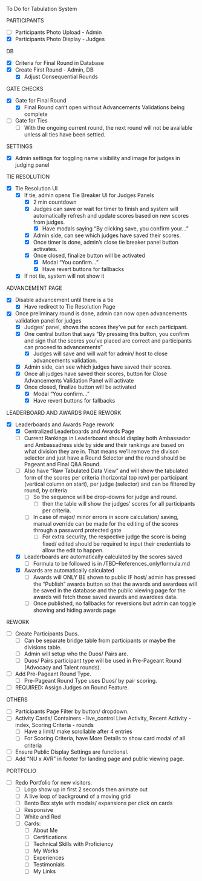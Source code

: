 To Do for Tabulation System

PARTICIPANTS
- [ ] Participants Photo Upload - Admin
- [x] Participants Photo Display - Judges

DB
- [x] Criteria for Final Round in Database
- [x] Create First Round - Admin, DB
    - [x] Adjust Consequential Rounds

GATE CHECKS
- [x] Gate for Final Round
    - [x] Final Round can’t open without Advancements Validations being complete
- [ ] Gate for Ties
    - [ ] With the ongoing current round, the next round will not be available unless all ties have been settled.

SETTINGS
- [x] Admin settings for toggling name visibility and image for judges in judging panel

TIE RESOLUTION
- [x] Tie Resolution UI
    - [x] If tie, admin opens Tie Breaker UI for Judges Panels
        - [x] 2 min countdown
        - [x] Judges can save or wait for timer to finish and system will automatically refresh and update scores based on new scores from judges.
            - [x] Have modals saying “By clicking save, you confirm your…”
        - [x] Admin side, can see which judges have saved their scores.
        - [x] Once timer is done, admin’s close tie breaker panel button activates.
        - [x] Once closed, finalize button will be activated
            - [x] Modal “You confirm…”
            - [x] Have revert buttons for fallbacks
    - [x] If not tie, system will not show it

ADVANCEMENT PAGE
- [x] Disable advancement until there is a tie
    - [x] Have redirect to Tie Resolution Page
- [x] Once preliminary round is done, admin can now open advancements validation panel for judges
    - [x] Judges’ panel, shows the scores they’ve put for each participant.
    - [x] One central button that says “By pressing this button, you confirm and sign that the scores you’ve placed are correct and participants can proceed to advancements”
        - [x] Judges will save and will wait for admin/ host to close advancements validation.
    - [x] Admin side, can see which judges have saved their scores.
    - [x] Once all judges have saved their scores, button for Close Advancements Validation Panel will activate
    - [x] Once closed, finalize button will be activated
        - [x] Modal “You confirm…”
        - [x] Have revert buttons for fallbacks

LEADERBOARD AND AWARDS PAGE REWORK
- [x] Leaderboards and Awards Page rework
    - [x] Centralized Leaderboards and Awards Page
    - [ ] Current Rankings in Leaderboard should display both Ambassador and Ambassadress side by side and their rankings are based on what division they are in. That means we’ll remove the divison selector and just have a Round Selector and the round should be Pageant and Final Q&A Round.
    - [ ] Also have “Raw Tabulated Data View” and will show the tabulated form of the scores per criteria (horizontal top row) per participant (vertical column on start), per judge (selector) and can be filtered by round, by criteria
        - [ ] So the sequence will be drop-downs for judge and round.
            - [ ] then the table will show the judges’ scores for all participants per criteria.
        - [ ] In case of major/ minor errors in score calculation/ saving, manual override can be made for the editing of the scores through a password protected gate
            - [ ] For extra security, the respective judge the score is being fixed/ edited should be required to input their credentials to allow the edit to happen.
    - [x] Leaderboards are automatically calculated by the scores saved
        - [ ] Formula to be followed is in /TBD–References_only/formula.md
    - [x] Awards are automatically calculated
        - [ ] Awards will ONLY BE shown to public IF host/ admin has pressed the “Publish” awards button so that the awards and awardees will be saved in the database and the public viewing page for the awards will fetch those saved awards and awardees data.
        - [ ] Once published, no fallbacks for reversions but admin can toggle showing and hiding awards page

REWORK
- [ ] Create Participants Duos.
    - [ ] Can be separate bridge table from participants or maybe the divisions table.
    - [ ] Admin will setup who the Duos/ Pairs are.
    - [ ] Duos/ Pairs participant type will be used in Pre-Pageant Round (Advocacy and Talent rounds).
- [ ] Add Pre-Pageant Round Type.
    - [ ] Pre-Pageant Round Type uses Duos/ by pair scoring.
- [ ] REQUIRED: Assign Judges on Round Feature.

OTHERS
- [ ] Participants Page Filter by button/ dropdown.
- [ ] Activity Cards/ Containers - live_control Live Activity, Recent Activity - index, Scoring Criteria - rounds
    - [ ] Have a limit/ make scrollable after 4 entries
    - [ ] For Scoring Criteria, have More Details to show card modal of all  criteria
- [ ] Ensure Public Display Settings are functional.
- [ ] Add “NU x AVR” in footer for landing page and public viewing page.

PORTFOLIO
- [ ] Redo Portfolio for new visitors.
    - [ ] Logo show up in first 2 seconds then animate out
    - [ ] A live loop of background of a moving grid
    - [ ] Bento Box style with modals/ expansions per click on cards
    - [ ] Responsive
    - [ ] White and Red
    - [ ] Cards:
        - [ ] About Me
        - [ ] Certifications
        - [ ] Technical Skills with Proficiency
        - [ ] My Works
        - [ ] Experiences
        - [ ] Testimonials
        - [ ] My Links
